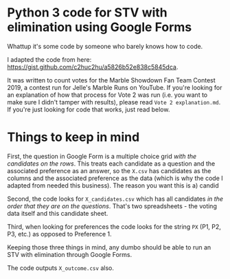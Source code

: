 # Python 3 code for STV with elimination using Google Forms 
Whattup it's some code by someone who barely knows how to code.

I adapted the code from here: https://gist.github.com/c2huc2hu/a5826b52e838c5845dca.

It was written to count votes for the Marble Showdown Fan Team Contest 2019, a contest run for Jelle's Marble Runs on YouTube. If you're looking for an explanation of how that process for Vote 2 was run (i.e. you want to make sure I didn't tamper with results), please read `Vote 2 explanation.md`. If you're just looking for code that works, just read below.

# Things to keep in mind
First, the question in Google Form is a multiple choice grid *with the candidates on the rows*. This treats each candidate as a question and the associated preference as an answer, so the `X.csv` has candidates as the columns and the associated preference as the data (which is why the code I adapted from needed this business). The reason you want this is a) candid

Second, the code looks for `X_candidates.csv` which has all candidates *in the order that they are on the questions*. That's two spreadsheets - the voting data itself and this candidate sheet.

Third, when looking for preferences the code looks for the string `PX` (P1, P2, P3, etc.) as opposed to Preference 1.

Keeping those three things in mind, any dumbo should be able to run an STV with elimination through Google Forms.

The code outputs `X_outcome.csv` also.
